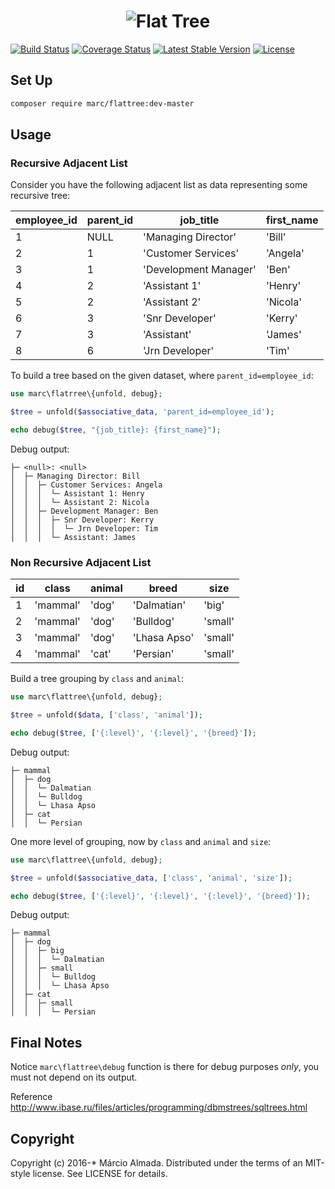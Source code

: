 <h1 align="center">
    <img src="https://dl.dropboxusercontent.com/u/49549530/flattree/flaTTree.png" title="Flat Tree">
</h1>

[![Build Status](https://travis-ci.org/marcioAlmada/flattree.svg?branch=master)](https://travis-ci.org/marcioAlmada/flattree)
[![Coverage Status](https://coveralls.io/repos/marcioAlmada/flattree/badge.svg?branch=master)](https://coveralls.io/r/marcioAlmada/flattree?branch=master)
[![Latest Stable Version](https://poser.pugx.org/marc/flattree/v/stable.png)](https://packagist.org/packages/marc/flattree)
[![License](https://poser.pugx.org/marc/flattree/license.png)](https://packagist.org/packages/marc/flattree)
<!-- [![Scrutinizer Code Quality](https://scrutinizer-ci.com/g/marcioAlmada/flattree/badges/quality-score.png?b=master)](https://scrutinizer-ci.com/g/marcioAlmada/flattree/?branch=master) -->
<!-- [![Total Downloads](https://poser.pugx.org/marc/flattree/downloads.png)](https://packagist.org/packages/marc/flattree) -->
<!-- [![Reference Status](https://www.versioneye.com/php/marc:flattree/reference_badge.svg?style=flat)](https://www.versioneye.com/php/marc:flattree/references) -->

## Set Up

```bash
composer require marc/flattree:dev-master
```

## Usage

### Recursive Adjacent List

Consider you have the following adjacent list as data representing some recursive tree:

|employee_id|parent_id|job_title|first_name|
|---|---|---|---|
|1|NULL|'Managing Director'|'Bill'|
|2|1|'Customer Services'|'Angela'|
|3|1|'Development Manager'|'Ben'|
|4|2|'Assistant 1'|'Henry'|
|5|2|'Assistant 2'|'Nicola'|
|6|3|'Snr Developer'|'Kerry'|
|7|3|'Assistant'|'James'|
|8|6|'Jrn Developer'|'Tim'|

To build a tree based on the given dataset, where `parent_id=employee_id`:

```php
use marc\flatrree\{unfold, debug};

$tree = unfold($associative_data, 'parent_id=employee_id');

echo debug($tree, "{job_title}: {first_name}");
```
Debug output:
```
├─ <null>: <null>
│  ├─ Managing Director: Bill
│  │  ├─ Customer Services: Angela
│  │  │  └─ Assistant 1: Henry
│  │  │  └─ Assistant 2: Nicola
│  │  ├─ Development Manager: Ben
│  │  │  ├─ Snr Developer: Kerry
│  │  │  │  └─ Jrn Developer: Tim
│  │  │  └─ Assistant: James

```

### Non Recursive Adjacent List

|id|class|animal|breed|size|
|---|---|---|---|---|
|1|'mammal'|'dog'|'Dalmatian'|'big'|
|2|'mammal'|'dog'|'Bulldog'|'small'|
|3|'mammal'|'dog'|'Lhasa Apso'|'small'|
|4|'mammal'|'cat'|'Persian'|'small'|

Build a tree grouping by `class` and `animal`:

```php
use marc\flattree\{unfold, debug};

$tree = unfold($data, ['class', 'animal']);

echo debug($tree, ['{:level}', '{:level}', '{breed}']);
```
Debug output:
```
├─ mammal
│  ├─ dog
│  │  └─ Dalmatian
│  │  └─ Bulldog
│  │  └─ Lhasa Apso
│  ├─ cat
│  │  └─ Persian

```

One more level of grouping, now by `class` and `animal` and `size`:

```php
use marc\flattree\{unfold, debug};

$tree = unfold($associative_data, ['class', 'animal', 'size']);

echo debug($tree, ['{:level}', '{:level}', '{:level}', '{breed}']);
```
Debug output:
```
├─ mammal
│  ├─ dog
│  │  ├─ big
│  │  │  └─ Dalmatian
│  │  ├─ small
│  │  │  └─ Bulldog
│  │  │  └─ Lhasa Apso
│  ├─ cat
│  │  ├─ small
│  │  │  └─ Persian

```

## Final Notes

Notice `marc\flattree\debug` function is there for debug purposes *only*, you must not depend on its output.

Reference http://www.ibase.ru/files/articles/programming/dbmstrees/sqltrees.html

## Copyright

Copyright (c) 2016-* Márcio Almada. Distributed under the terms of an MIT-style license.
See LICENSE for details.
